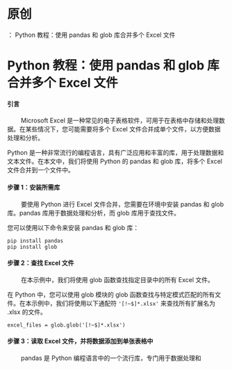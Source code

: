 # 原创
：  Python 教程：使用 pandas 和 glob 库合并多个 Excel 文件

# Python 教程：使用 pandas 和 glob 库合并多个 Excel 文件

#### 引言

        Microsoft Excel 是一种常见的电子表格软件，可用于在表格中存储和处理数据。在某些情况下，您可能需要将多个 Excel 文件合并成单个文件，以方便数据处理和分析。

Python 是一种非常流行的编程语言，具有广泛应用和丰富的库，用于处理数据和文本文件。在本文中，我们将使用 Python 的 pandas 和 glob 库，将多个 Excel 文件合并到一个文件中。

#### 步骤 1：安装所需库

        要使用 Python 进行 Excel 文件合并，您需要在环境中安装 pandas 和 glob 库。pandas 库用于数据处理和分析，而 glob 库用于查找文件。

您可以使用以下命令来安装 pandas 和 glob 库：

```
pip install pandas
pip install glob

```

#### 步骤 2：查找 Excel 文件

        在本示例中，我们将使用 glob 函数查找指定目录中的所有 Excel 文件。

在 Python 中，您可以使用 glob 模块的 glob 函数查找与特定模式匹配的所有文件。在本示例中，我们将使用以下通配符 `'[!~$]*.xlsx'` 来查找所有扩展名为 .xlsx 的文件。

```
excel_files = glob.glob('[!~$]*.xlsx')

```

#### 步骤 3：读取 Excel 文件，并将数据添加到单张表格中

        pandas 是 Python 编程语言中的一个流行库，专门用于数据处理和
